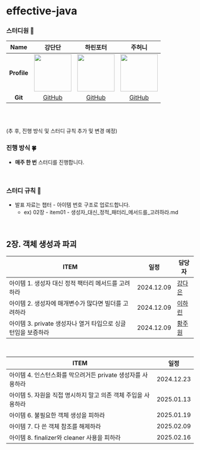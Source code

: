 # effective-java

### 스터디원 🫶

|   **Name**   |                강단단                |              하린포터                |              주허니                |
| :----------: | :-----------------------------------: | :----------------------------------: | :---------------------------------------: | 
| **Profile**  | <img src="https://avatars.githubusercontent.com/u/69593799?v=4" width="100" height="100"/>  |   <img src="https://avatars.githubusercontent.com/u/62701446?v=4" width="100" height="100"/>  |  <img src="https://avatars.githubusercontent.com/u/87613419?v=4" width="100" height="100"/>  |
|   **Git**    | [GitHub](https://github.com/da010228) | [GitHub](https://github.com/rindingdong) | [GitHub](https://github.com/woneee99) |

<br/>
<br/>

(추 후, 진행 방식 및 스터디 규칙 추가 및 변경 예정)
  

### 진행 방식 🍀
- **매주 한 번** 스터디를 진행합니다.

<br/>

### 스터디 규칙 🍙
- 발표 자료는 챕터 - 아이템 번호 구조로 업로드합니다.
  - ex) 02장 - item01 - 생성자_대신_정적_패터리_메서드를_고려하라.md

<br/>

## 2장. 객체 생성과 파괴

| ITEM | 일정 | 담당자 |
| --- | --- | --- |
| 아이템 1. 생성자 대신 정적 팩터리 메서드를 고려하라 | 2024.12.09 | [강다은](https://github.com/da010228) |
| 아이템 2. 생성자에 매개변수가 많다면 빌더를 고려하라 | 2024.12.09 | [이하린](https://github.com/rindingdong) |
| 아이템 3. private 생성자나 열거 타입으로 싱글턴임을 보증하라 | 2024.12.09 | [황주원](https://github.com/woneee99) |

<br>

| ITEM | 일정 |
| --- | --- | 
| 아이템 4. 인스턴스화를 막으려거든 private 생성자를 사용하라 | 2024.12.23 | 
| 아이템 5. 자원을 직접 명시하지 말고 의존 객체 주입을 사용하라 | 2025.01.13 | 
| 아이템 6. 불필요한 객체 생성을 피하라 | 2025.01.19 | 
| 아이템 7. 다 쓴 객체 참조를 해제하라 | 2025.02.09 | 
| 아이템 8. finalizer와 cleaner 사용을 피하라 | 2025.02.16 | 
